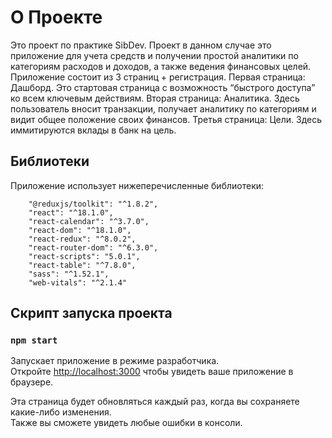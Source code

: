 # О Проекте

Это проект по практике SibDev. Проект в данном случае это приложение для учета средств и получении простой аналитики по категориям расходов и доходов, а также ведения финансовых целей. Приложение состоит из 3 страниц + регистрация.
Первая страница: Дашборд. Это стартовая страница с возможность “быстрого доступа” ко всем ключевым действиям.
Вторая страница: Аналитика. Здесь пользователь вносит транзакции, получает аналитику по категориям и видит общее положение своих финансов.
Третья страница: Цели. Здесь иммитируются вклады в банк на цель.

## Библиотеки

Приложение использует нижеперечисленные библиотеки:

        "@reduxjs/toolkit": "^1.8.2",
        "react": "^18.1.0",
        "react-calendar": "^3.7.0",
        "react-dom": "^18.1.0",
        "react-redux": "^8.0.2",
        "react-router-dom": "^6.3.0",
        "react-scripts": "5.0.1",
        "react-table": "^7.8.0",
        "sass": "^1.52.1",
        "web-vitals": "^2.1.4"

## Скрипт запуска проекта

### `npm start`

Запускает приложение в режиме разработчика.\
Откройте [http://localhost:3000](http://localhost:3000) чтобы увидеть ваше приложение в браузере.

Эта страница будет обновляться каждый раз, когда вы сохраняете какие-либо изменения.\
Также вы сможете увидеть любые ошибки в консоли.
